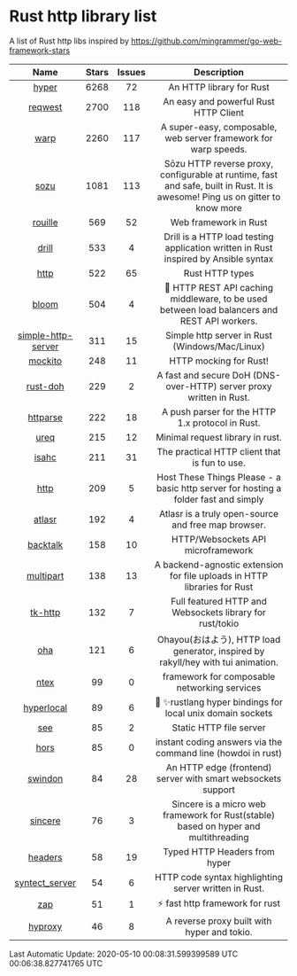 # Rust http library list

A list of Rust http libs inspired by https://github.com/mingrammer/go-web-framework-stars


|Name|Stars|Issues|Description|
|:--:|:---:|:--:|:----:|
|[hyper](https://github.com/hyperium/hyper)|6268|72|An HTTP library for Rust|
|[reqwest](https://github.com/seanmonstar/reqwest)|2700|118|An easy and powerful Rust HTTP Client|
|[warp](https://github.com/seanmonstar/warp)|2260|117|A super-easy, composable, web server framework for warp speeds.|
|[sozu](https://github.com/sozu-proxy/sozu)|1081|113|Sōzu HTTP reverse proxy, configurable at runtime, fast and safe, built in Rust. It is awesome! Ping us on gitter to know more|
|[rouille](https://github.com/tomaka/rouille)|569|52|Web framework in Rust|
|[drill](https://github.com/fcsonline/drill)|533|4|Drill is a HTTP load testing application written in Rust  inspired by Ansible syntax|
|[http](https://github.com/hyperium/http)|522|65|Rust HTTP types|
|[bloom](https://github.com/valeriansaliou/bloom)|504|4|:cherry_blossom: HTTP REST API caching middleware, to be used between load balancers and REST API workers.|
|[simple-http-server](https://github.com/TheWaWaR/simple-http-server)|311|15|Simple http server in Rust (Windows/Mac/Linux)|
|[mockito](https://github.com/lipanski/mockito)|248|11|HTTP mocking for Rust!|
|[rust-doh](https://github.com/jedisct1/rust-doh)|229|2|A fast and secure DoH (DNS-over-HTTP) server proxy written in Rust.|
|[httparse](https://github.com/seanmonstar/httparse)|222|18|A push parser for the HTTP 1.x protocol in Rust.|
|[ureq](https://github.com/algesten/ureq)|215|12|Minimal request library in rust.|
|[isahc](https://github.com/sagebind/isahc)|211|31|The practical HTTP client that is fun to use.|
|[http](https://github.com/thecoshman/http)|209|5|Host These Things Please - a basic http server for hosting a folder fast and simply|
|[atlasr](https://github.com/atlasr-org/atlasr)|192|4|Atlasr is a truly open-source and free map browser.|
|[backtalk](https://github.com/lord/backtalk)|158|10|HTTP/Websockets API microframework|
|[multipart](https://github.com/abonander/multipart)|138|13|A backend-agnostic extension for file uploads in HTTP libraries for Rust|
|[tk-http](https://github.com/swindon-rs/tk-http)|132|7|Full featured HTTP and Websockets library for rust/tokio|
|[oha](https://github.com/hatoo/oha)|121|6|Ohayou(おはよう), HTTP load generator, inspired by rakyll/hey with tui animation.|
|[ntex](https://github.com/ntex-rs/ntex)|99|0|framework for composable networking services |
|[hyperlocal](https://github.com/softprops/hyperlocal)|89|6|🔌 ✨rustlang hyper bindings for local unix domain sockets|
|[see](https://github.com/wyhaya/see)|85|2|Static HTTP file server|
|[hors](https://github.com/WindSoilder/hors)|85|0|instant coding answers via the command line (howdoi in rust)|
|[swindon](https://github.com/swindon-rs/swindon)|84|28|An HTTP edge (frontend) server with smart websockets support|
|[sincere](https://github.com/danclive/sincere)|76|3|Sincere is a micro web framework for Rust(stable) based on hyper and multithreading|
|[headers](https://github.com/hyperium/headers)|58|19|Typed HTTP Headers from hyper|
|[syntect_server](https://github.com/sourcegraph/syntect_server)|54|6|HTTP code syntax highlighting server written in Rust.|
|[zap](https://github.com/oltdaniel/zap)|51|1|:zap: fast http framework for rust|
|[hyproxy](https://github.com/moosingin3space/hyproxy)|46|8|A reverse proxy built with hyper and tokio.|

Last Automatic Update: 2020-05-10 00:08:31.599399589 UTC 00:06:38.827741765 UTC